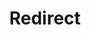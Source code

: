 ﻿---
layout: src/layouts/Redirect.astro
title: Redirect
redirect: https://yamldoc.liuyan.wang/docs/administration/data/data-migration
pubDate:  2023-01-01
navSearch: false
navSitemap: false
navMenu: false
---

